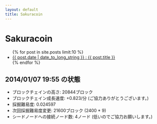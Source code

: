 ```yaml
---
layout: default
title: Sakuracoin
---
```


# Sakuracoin

<ul>
{% for post in site.posts limit:10 %}
<li>
<a href="{{post.url}}">{{ post.date | date_to_long_string }} : {{ post.title }}</a>
</li>
{% endfor %}
</ul>

## 2014/01/07 19:55 の状態

* ブロックチェインの高さ: 20844ブロック
* ブロックチェイン成長速度: +0.823/分 (ご協力ありがとうございます。)
* 採掘難易度: 0.024597
* 次回採掘難易度変更: 21600ブロック (2400 * 9)
* シードノードへの接続ノード数: 4ノード (低いのでご協力お願いします。)
